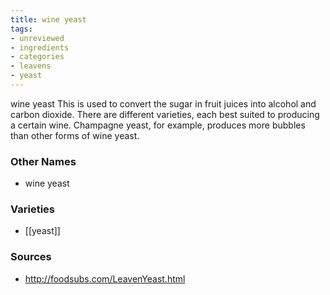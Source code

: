 ```yaml
---
title: wine yeast
tags:
- unreviewed
- ingredients
- categories
- leavens
- yeast
---
```

wine yeast This is used to convert the sugar in fruit juices into alcohol and carbon dioxide. There are different varieties, each best suited to producing a certain wine. Champagne yeast, for example, produces more bubbles than other forms of wine yeast.

### Other Names

* wine yeast

### Varieties

* [[yeast]]

### Sources
* http://foodsubs.com/LeavenYeast.html

